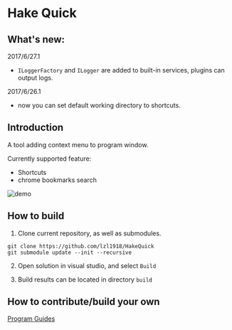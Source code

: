 # Hake Quick

## What's new:
2017/6/27.1
- `ILoggerFactory` and `ILogger` are added to built-in services, plugins can output logs.

2017/6/26.1
- now you can set default working directory to shortcuts.

## Introduction
A tool adding context menu to program window.

Currently supported feature:
- Shortcuts
- chrome bookmarks search

![demo](https://raw.githubusercontent.com/lzl1918/HakeQuick/master/docs/sample.gif)

## How to build
1. Clone current repository, as well as submodules.
```
git clone https://github.com/lzl1918/HakeQuick
git submodule update --init --recursive
```
2. Open solution in visual studio, and select `Build`

3. Build results can be located in directory `build`

## How to contribute/build your own
[Program Guides](https://github.com/lzl1918/HakeQuick/tree/master/docs/index.md)